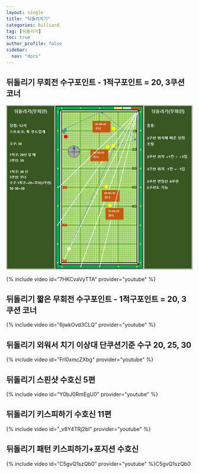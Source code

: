 ```yaml
---
layout: single
title: "뒤돌려치기"
categories: billiard
tag: [뒤돌리기]
toc: true
author_profile: false
sidebar:
  nav: "docs"
---
```


## 뒤돌리기 무회전 수구포인트 - 1적구포인트 = 20, 3쿠션 코너

[![뒤돌리기 무회전 낭인](/images/%EB%92%A4%EB%8F%8C%EB%A6%AC%EA%B8%B0%20%EB%AC%B4%ED%9A%8C%EC%A0%84%20%EB%82%AD%EC%9D%B8.png)](/images/%EB%92%A4%EB%8F%8C%EB%A6%AC%EA%B8%B0%20%EB%AC%B4%ED%9A%8C%EC%A0%84%20%EB%82%AD%EC%9D%B8.png)

{% include video id="7HKCvaVyTTA" provider="youtube" %}

## 뒤돌리기 짧은 무회전 수구포인트 - 1적구포인트 = 20, 3쿠션 코너

{% include video id="6jwkOvd3CLQ" provider="youtube" %}

## 뒤돌리기 외워서 치기 이상대 단쿠션기준 수구 20, 25, 30

{% include video id="Frl0xmcZXbg" provider="youtube" %}

## 뒤돌리기 스핀샷 수호신 5편

{% include video id="Y0bJ0RmEgU0" provider="youtube" %}

## 뒤돌리기 키스피하기 수호신 11편

{% include video id="_v8Y4TRj2bI" provider="youtube" %}

## 뒤돌리기 패턴 키스피하기+포지션 수호신

{% include video id="C5gvQ1szQb0" provider="youtube" %}C5gvQ1szQb0
